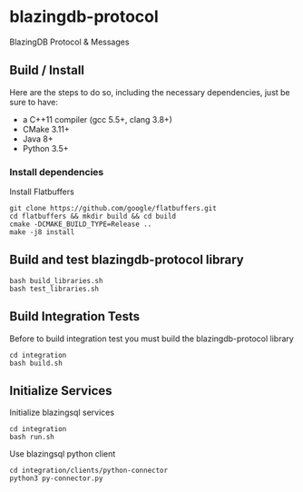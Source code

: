 
# blazingdb-protocol
BlazingDB Protocol &amp; Messages

## Build / Install 

Here are the steps to do so, including the necessary dependencies, just be sure to have:

- a C++11 compiler (gcc 5.5+, clang 3.8+)
- CMake 3.11+
- Java 8+
- Python 3.5+

### Install dependencies

Install Flatbuffers

```
git clone https://github.com/google/flatbuffers.git
cd flatbuffers && mkdir build && cd build
cmake -DCMAKE_BUILD_TYPE=Release ..
make -j8 install
```

## Build and test blazingdb-protocol library

```
bash build_libraries.sh
bash test_libraries.sh
```

## Build Integration Tests
Before to build integration test you must build the blazingdb-protocol library

```
cd integration
bash build.sh
```

## Initialize Services

Initialize blazingsql services
```
cd integration
bash run.sh
```

Use blazingsql python client 

```
cd integration/clients/python-connector
python3 py-connector.py

```